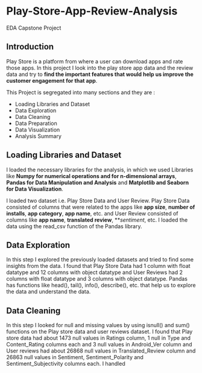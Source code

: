 # Play-Store-App-Review-Analysis
EDA Capstone Project

## Introduction
Play Store is a platform from where a user can download apps and rate those apps. In this project I look into the play store app data and the review data and try to **find the important features that would help us improve the customer engagement for that app**.

This Project is segregated into many sections and they are :
* Loading Libraries and Dataset
* Data Exploration
* Data Cleaning
* Data Preparation
* Data Visualization
* Analysis Summary

## Loading Libraries and Dataset
I loaded the necessary libraries for the analysis, in which we used Libraries like **Numpy for numerical operations and for n-dimensional arrays**, **Pandas for Data Manipulation and Analysis** and **Matplotlib and Seaborn for Data Visualization**.

I loaded two dataset i.e. Play Store Data and User Review. Play Store Data consisted of columns that were related to the apps like **app size**, **number of installs**, **app category**, **app name**, etc. and User Review consisted of columns like **app name**, **translated review**, ***sentiment*, etc. I loaded the data using the read_csv function of the Pandas library.

## Data Exploration
In this step I explored the previously loaded datasets and tried to find some insights from the data. I found that Play Store Data had 1 column with float datatype and 12 columns with object datatype and User Reviews had 2 columns with float datatype and 3 columns with object datatype. Pandas has functions like head(), tail(), info(), describe(), etc. that help us to explore the data and understand the data.

## Data Cleaning
In this step I looked for null and missing values by using isnull() and sum() functions on the Play store data and user reviews dataset. I found that Play store data had about 1473 null values in Ratings column, 1 null in Type and Content_Rating columns each and 3 null values in Android_Ver column and User reviews had about 26868 null values in Translated_Review column and 26863 null values in Sentiment, Sentiment_Polarity and Sentiment_Subjectivity columns each. I handled
